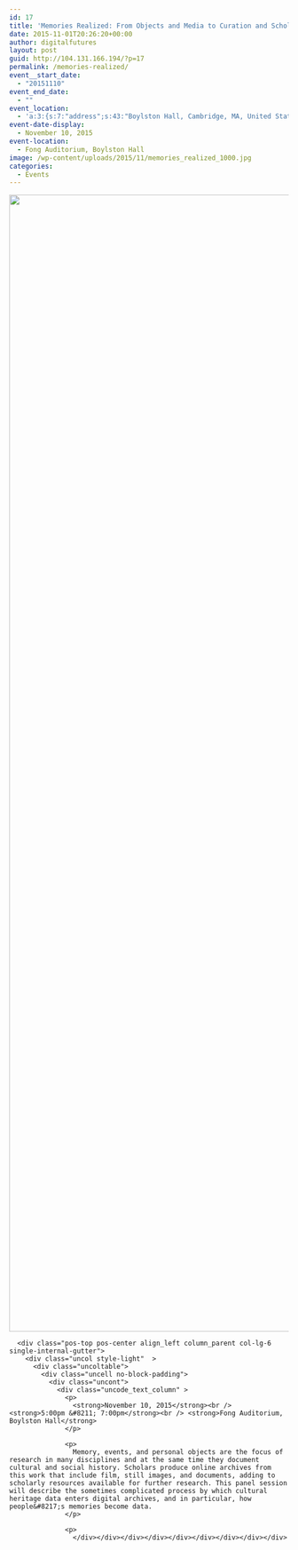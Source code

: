 ```yaml
---
id: 17
title: 'Memories Realized: From Objects and Media to Curation and Scholarship'
date: 2015-11-01T20:26:20+00:00
author: digitalfutures
layout: post
guid: http://104.131.166.194/?p=17
permalink: /memories-realized/
event__start_date:
  - "20151110"
event_end_date:
  - ""
event_location:
  - 'a:3:{s:7:"address";s:43:"Boylston Hall, Cambridge, MA, United States";s:3:"lat";s:9:"42.373327";s:3:"lng";s:18:"-71.11727150000002";}'
event-date-display:
  - November 10, 2015
event-location:
  - Fong Auditorium, Boylston Hall
image: /wp-content/uploads/2015/11/memories_realized_1000.jpg
categories:
  - Events
---
```

<div data-parent="true" class="row-container">
  <div class="row limit-width row-parent">
    <div class="row-inner">
      <div class="pos-top pos-center align_left column_parent col-lg-6 single-internal-gutter">
        <div class="uncol style-light"  >
          <div class="uncoltable">
            <div class="uncell no-block-padding">
              <div class="uncont">
                <div class="uncode-single-media  text-left">
                  <div class="single-wrapper" style="max-width: 100%;">
                    <div class="tmb tmb-light  tmb-media-first tmb-media-last tmb-content-overlay tmb-no-bg">
                      <div class="t-inside">
                        <div class="t-entry-visual" tabindex="0">
                          <div class="t-entry-visual-tc">
                            <div class="uncode-single-media-wrapper">
                              <img src="https://www.digitalfuturesconsortium.org/wp-content/uploads/2016/05/memories_realized.png" width="1583" height="2048" alt="" />
                            </div>
                          </div>
                        </div>
                      </div>
                    </div>
                  </div>
                </div>
              </div>
            </div>
          </div>
        </div>
      </div>
      
      <div class="pos-top pos-center align_left column_parent col-lg-6 single-internal-gutter">
        <div class="uncol style-light"  >
          <div class="uncoltable">
            <div class="uncell no-block-padding">
              <div class="uncont">
                <div class="uncode_text_column" >
                  <p>
                    <strong>November 10, 2015</strong><br /> <strong>5:00pm &#8211; 7:00pm</strong><br /> <strong>Fong Auditorium, Boylston Hall</strong>
                  </p>
                  
                  <p>
                    Memory, events, and personal objects are the focus of research in many disciplines and at the same time they document cultural and social history. Scholars produce online archives from this work that include film, still images, and documents, adding to scholarly resources available for further research. This panel session will describe the sometimes complicated process by which cultural heritage data enters digital archives, and in particular, how people&#8217;s memories become data.
                  </p>
                  
                  <p>
                    </div></div></div></div></div></div></div></div></div>